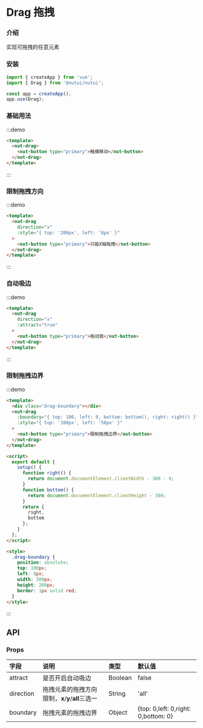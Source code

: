 # Drag 拖拽

### 介绍

实现可拖拽的任意元素

### 安装

```javascript
import { createApp } from 'vue';
import { Drag } from '@nutui/nutui';

const app = createApp();
app.use(Drag);
```

### 基础用法

:::demo

```html
<template>
  <nut-drag>
    <nut-button type="primary">触摸移动</nut-button>
  </nut-drag>
</template>
```

:::

### 限制拖拽方向

:::demo

```html
<template>
  <nut-drag
    direction="x"
    :style="{ top: '200px', left: '8px' }"
  >
    <nut-button type="primary">只能X轴拖拽</nut-button>
  </nut-drag>
</template>
```

:::

### 自动吸边

:::demo

```html
<template>
  <nut-drag
    direction="x"
    :attract="true"
  >
    <nut-button type="primary">拖动我</nut-button>
  </nut-drag>
</template>
```

:::

### 限制拖拽边界

:::demo

```html
<template>
  <div class="drag-boundary"></div>
  <nut-drag
    :boundary="{ top: 100, left: 9, bottom: bottom(), right: right() }"
    :style="{ top: '100px', left: '50px' }"
  >
    <nut-button type="primary">限制拖拽边界</nut-button>
  </nut-drag>
</template>

<script>
  export default {
    setup() {
      function right() {
        return document.documentElement.clientWidth - 300 - 9;
      }
      function bottom() {
        return document.documentElement.clientHeight - 300;
      }
      return {
        right,
        bottom
      };
    }
  };
</script>

<style>
  .drag-boundary {
    position: absolute;
    top: 100px;
    left: 8px;
    width: 300px;
    height: 200px;
    border: 1px solid red;
  }
</style>
```

:::

## API

### Props

| 字段      | 说明                                              | 类型    | 默认值                              |
| :-------- | :------------------------------------------------ | :------ | :---------------------------------- |
| attract   | 是否开启自动吸边                                  | Boolean | false                               |
| direction | 拖拽元素的拖拽方向限制，**x**/**y**/**all**三选一 | String  | 'all'                               |
| boundary  | 拖拽元素的拖拽边界                                | Object  | {top: 0,left: 0,right: 0,bottom: 0} |
